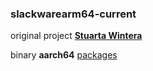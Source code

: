 ### slackwarearm64-current ###

original project **[Stuarta Wintera](http://slackware.uk/slackwarearm/slackwarearm-current)**

binary **aarch64** [packages](http://dl.fail.pp.ua/slackware/slackwarearm64-current)